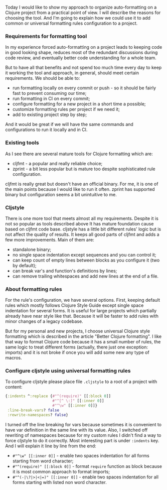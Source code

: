 Today I would like to show my approach to organize auto-formatting on a Clojure project from a practical point of view. 
I will describe the reasons for choosing the tool. 
And I'm going to explain how we could use it to add common or universal formatting rules configuration to a project.

### Requirements for formatting tool

In my experience forced auto-formatting on a project leads to keeping code in good looking shape,
reduces most of the redundant discussions during code review, and eventually better code understanding for a whole team. 
 
But to have all that benefits and not spend too much time every day to keep it working the tool and approach, in general, 
should meet certain requirements. We should be able to:

- run formatting locally on every commit or push - so it should be fairly fast to prevent consuming our time;
- run formatting in CI on every commit;
- configure formatting for a new project in a short time a possible;
- customize formatting rules per project if we need it;
- add to existing project step by step;

And it would be great if we will have the same commands and configurations to run it locally and in CI.

### Existing tools

As I see there are several mature tools for Clojure formatting which are:

- cljfmt - a popular and really reliable choice;
- zprint - a bit less popular but is mature too despite sophisticated rule configuration.

cljfmt is really great but doesn't have an official binary. For me, it is one of the main points because I would like to run it often. 
zprint has supported binary but configuration seems a bit unintuitive to me.

### Cljstyle

There is one more tool that meets almost all my requirements. 
Despite it is not so popular as tools described above It has mature foundation cause based on cljfmt code base. 
cljstyle has a little bit different rules' logic but is not affect the quality of results. 
It keeps all good parts of cljfmt and adds a few more improvements. Main of them are:

- standalone binary;
- no single space indentation except sequences and you can control it;
- can keep count of empty lines between blocks as you configure it (two by default);
- can break var's and function's definitions by lines;
- can remove trailing whitespaces and add new lines at the end of a file.

### About formatting rules

For the rule's configuration, we have several options. First, keeping default rules which mostly follows 
Clojure Style Guide except single space indentation for several forms.
It is useful for large projects which partially already have near style like that. 
Because it will be faster to add rules with minor changes of a legacy codebase.

But for my personal and new projects, I choose universal Clojure style formatting which is described 
in the article "Better Clojure formatting". I like that way to format Clojure code because it has a small number of rules, 
the same logic to treat different forms (actually, there just one exception: imports) and it is not broke if once you will add some new any type of macros.

### Configure cljstyle using universal formatting rules

To configure cljstyle please place file `.cljstyle` to a root of a project with content:

```clojure
{:indents ^:replace {#"^(require)" [[:block 0]]
                     #"^[^ \:]" [[:inner 0]]
                     #"^\w" [[:inner 0]]}
 :line-break-vars? false
 :rewrite-namespaces? false}
```

I turned off the line breaking for vars because sometimes it is convenient to have var definition in the same line with its value. 
Also, I switched off rewriting of namespaces because for my custom rules I didn't find a way to force cljstyle to do it correctly.
Most interesting part is under `:indents` key. And I will explain it line by line from the end:

- `#"^\w" [[:inner 0]]` - enable two spaces indentation for all forms starting from word character;
- `#"^(require)" [[:block 0]]` - format `require` function as block because it is most common approach to format imports;
- `#"^(-|\?|>|<|=)" [[:inner 0]]` - enable two spaces indentation for all forms starting with listed non word character. 

